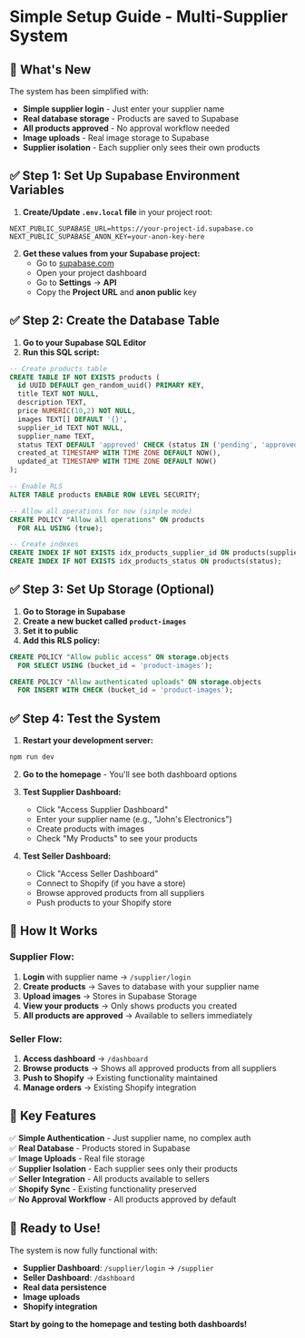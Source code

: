 # Simple Setup Guide - Multi-Supplier System

## 🎯 **What's New**

The system has been simplified with:
- **Simple supplier login** - Just enter your supplier name
- **Real database storage** - Products are saved to Supabase
- **All products approved** - No approval workflow needed
- **Image uploads** - Real image storage to Supabase
- **Supplier isolation** - Each supplier only sees their own products

## ✅ **Step 1: Set Up Supabase Environment Variables**

1. **Create/Update `.env.local` file** in your project root:
```env
NEXT_PUBLIC_SUPABASE_URL=https://your-project-id.supabase.co
NEXT_PUBLIC_SUPABASE_ANON_KEY=your-anon-key-here
```

2. **Get these values from your Supabase project:**
   - Go to [supabase.com](https://supabase.com)
   - Open your project dashboard
   - Go to **Settings** → **API**
   - Copy the **Project URL** and **anon public** key

## ✅ **Step 2: Create the Database Table**

1. **Go to your Supabase SQL Editor**
2. **Run this SQL script:**

```sql
-- Create products table
CREATE TABLE IF NOT EXISTS products (
  id UUID DEFAULT gen_random_uuid() PRIMARY KEY,
  title TEXT NOT NULL,
  description TEXT,
  price NUMERIC(10,2) NOT NULL,
  images TEXT[] DEFAULT '{}',
  supplier_id TEXT NOT NULL,
  supplier_name TEXT,
  status TEXT DEFAULT 'approved' CHECK (status IN ('pending', 'approved', 'rejected')),
  created_at TIMESTAMP WITH TIME ZONE DEFAULT NOW(),
  updated_at TIMESTAMP WITH TIME ZONE DEFAULT NOW()
);

-- Enable RLS
ALTER TABLE products ENABLE ROW LEVEL SECURITY;

-- Allow all operations for now (simple mode)
CREATE POLICY "Allow all operations" ON products
  FOR ALL USING (true);

-- Create indexes
CREATE INDEX IF NOT EXISTS idx_products_supplier_id ON products(supplier_id);
CREATE INDEX IF NOT EXISTS idx_products_status ON products(status);
```

## ✅ **Step 3: Set Up Storage (Optional)**

1. **Go to Storage in Supabase**
2. **Create a new bucket called `product-images`**
3. **Set it to public**
4. **Add this RLS policy:**

```sql
CREATE POLICY "Allow public access" ON storage.objects
  FOR SELECT USING (bucket_id = 'product-images');

CREATE POLICY "Allow authenticated uploads" ON storage.objects
  FOR INSERT WITH CHECK (bucket_id = 'product-images');
```

## ✅ **Step 4: Test the System**

1. **Restart your development server:**
```bash
npm run dev
```

2. **Go to the homepage** - You'll see both dashboard options

3. **Test Supplier Dashboard:**
   - Click "Access Supplier Dashboard"
   - Enter your supplier name (e.g., "John's Electronics")
   - Create products with images
   - Check "My Products" to see your products

4. **Test Seller Dashboard:**
   - Click "Access Seller Dashboard"
   - Connect to Shopify (if you have a store)
   - Browse approved products from all suppliers
   - Push products to your Shopify store

## 🎯 **How It Works**

### **Supplier Flow:**
1. **Login** with supplier name → `/supplier/login`
2. **Create products** → Saves to database with your supplier name
3. **Upload images** → Stores in Supabase Storage
4. **View your products** → Only shows products you created
5. **All products are approved** → Available to sellers immediately

### **Seller Flow:**
1. **Access dashboard** → `/dashboard`
2. **Browse products** → Shows all approved products from all suppliers
3. **Push to Shopify** → Existing functionality maintained
4. **Manage orders** → Existing Shopify integration

## 🔧 **Key Features**

✅ **Simple Authentication** - Just supplier name, no complex auth  
✅ **Real Database** - Products stored in Supabase  
✅ **Image Uploads** - Real file storage  
✅ **Supplier Isolation** - Each supplier sees only their products  
✅ **Seller Integration** - All products available to sellers  
✅ **Shopify Sync** - Existing functionality preserved  
✅ **No Approval Workflow** - All products approved by default  

## 🚀 **Ready to Use!**

The system is now fully functional with:
- **Supplier Dashboard**: `/supplier/login` → `/supplier`
- **Seller Dashboard**: `/dashboard`
- **Real data persistence**
- **Image uploads**
- **Shopify integration**

**Start by going to the homepage and testing both dashboards!** 